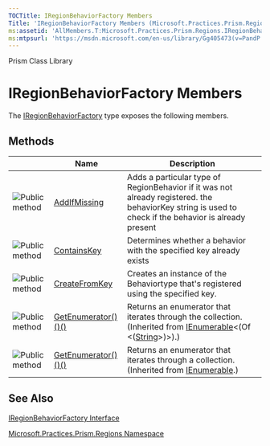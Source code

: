 ```yaml
---
TOCTitle: IRegionBehaviorFactory Members
Title: 'IRegionBehaviorFactory Members (Microsoft.Practices.Prism.Regions)'
ms:assetid: 'AllMembers.T:Microsoft.Practices.Prism.Regions.IRegionBehaviorFactory'
ms:mtpsurl: 'https://msdn.microsoft.com/en-us/library/Gg405473(v=PandP.50)'
---
```


Prism Class Library

IRegionBehaviorFactory Members
==============================

The [IRegionBehaviorFactory](https://msdn.microsoft.com/t:microsoft.practices.prism.regions.iregionbehaviorfactory) type exposes the following members.

Methods
-------

<span id="methodTableToggle"></span>
<table>

<thead>
<tr class="header">
<th> </th>
<th>Name</th>
<th>Description</th>
</tr>
</thead>
<tbody>
<tr class="odd">
<td><img src="https://msdn.microsoft.com/en-us/Gg405473.pubmethod(en-us,PandP.50).gif" title="Public method" /></td>
<td><a href="https://msdn.microsoft.com/m:microsoft.practices.prism.regions.iregionbehaviorfactory.addifmissing(system.string%2csystem.type)">AddIfMissing</a></td>
<td><div class="summary">
Adds a particular type of RegionBehavior if it was not already registered. the behaviorKey string is used to check if the behavior is already present
</div></td>
</tr>
<tr class="even">
<td><img src="https://msdn.microsoft.com/en-us/Gg405473.pubmethod(en-us,PandP.50).gif" title="Public method" /></td>
<td><a href="https://msdn.microsoft.com/m:microsoft.practices.prism.regions.iregionbehaviorfactory.containskey(system.string)">ContainsKey</a></td>
<td><div class="summary">
Determines whether a behavior with the specified key already exists
</div></td>
</tr>
<tr class="odd">
<td><img src="https://msdn.microsoft.com/en-us/Gg405473.pubmethod(en-us,PandP.50).gif" title="Public method" /></td>
<td><a href="https://msdn.microsoft.com/m:microsoft.practices.prism.regions.iregionbehaviorfactory.createfromkey(system.string)">CreateFromKey</a></td>
<td><div class="summary">
Creates an instance of the Behaviortype that's registered using the specified key.
</div></td>
</tr>
<tr class="even">
<td><img src="https://msdn.microsoft.com/en-us/Gg405473.pubmethod(en-us,PandP.50).gif" title="Public method" /></td>
<td><a href="http://msdn.microsoft.com/en-us/library/s793z9y2">GetEnumerator()()()</a></td>
<td><div class="summary">
Returns an enumerator that iterates through the collection.
</div>
(Inherited from <a href="http://msdn.microsoft.com/en-us/library/9eekhta0">IEnumerable</a>&lt;(Of &lt;(<a href="http://msdn.microsoft.com/en-us/library/s1wwdcbf">String</a>&gt;)&gt;).)</td>
</tr>
<tr class="odd">
<td><img src="https://msdn.microsoft.com/en-us/Gg405473.pubmethod(en-us,PandP.50).gif" title="Public method" /></td>
<td><a href="http://msdn.microsoft.com/en-us/library/5zae5365">GetEnumerator()()()</a></td>
<td><div class="summary">
Returns an enumerator that iterates through a collection.
</div>
(Inherited from <a href="http://msdn.microsoft.com/en-us/library/h1x9x1b1">IEnumerable</a>.)</td>
</tr>
</tbody>
</table>

See Also
--------


[IRegionBehaviorFactory Interface](https://msdn.microsoft.com/t:microsoft.practices.prism.regions.iregionbehaviorfactory)

[Microsoft.Practices.Prism.Regions Namespace](https://msdn.microsoft.com/n:microsoft.practices.prism.regions)
